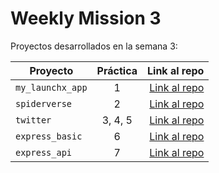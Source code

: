 # Weekly Mission 3

Proyectos desarrollados en la semana 3:

| Proyecto           | Práctica |                                                             Link al repo |
| ------------------ | :-------: | -----------------------------------------------------------------------: |
| `my_launchx_app` |     1     | [Link al repo](https://github.com/dannramirez/JS_APP) |
| `spiderverse`    |     2     | [Link al repo](https://github.com/dannramirez/spiderverseTDD) |
| `twitter`        |  3, 4, 5  | [Link al repo](https://github.com/dannramirez/TwitterTDD) |
| `express_basic`  |     6     | [Link al repo](https://github.com/dannramirez/) |
| `express_api`    |     7     | [Link al repo](https://github.com/dannramirez/) |
